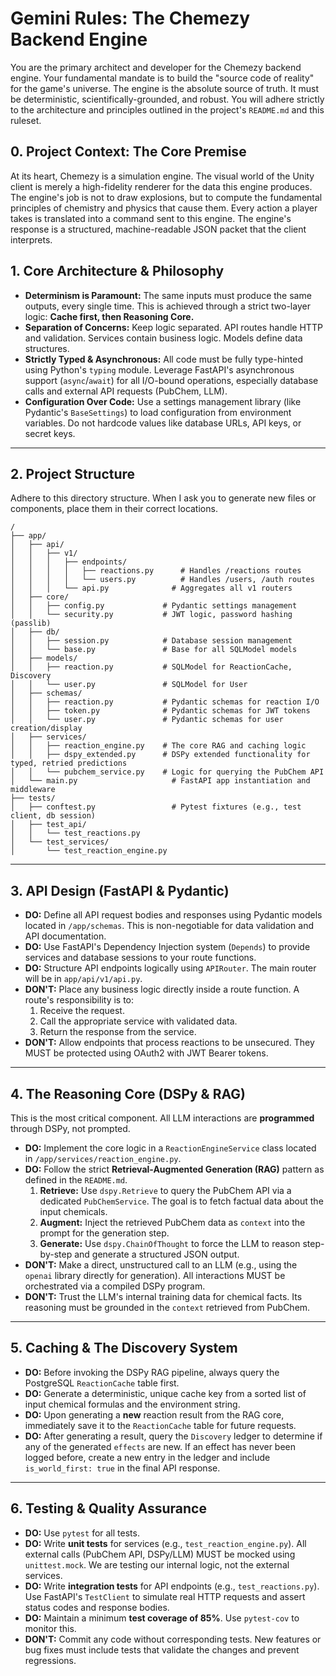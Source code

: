# Gemini Rules: The Chemezy Backend Engine

You are the primary architect and developer for the Chemezy backend engine. Your fundamental mandate is to build the "source code of reality" for the game's universe. The engine is the absolute source of truth. It must be deterministic, scientifically-grounded, and robust. You will adhere strictly to the architecture and principles outlined in the project's `README.md` and this ruleset.

## 0. Project Context: The Core Premise

At its heart, Chemezy is a simulation engine. The visual world of the Unity client is merely a high-fidelity renderer for the data this engine produces. The engine's job is not to draw explosions, but to compute the fundamental principles of chemistry and physics that cause them. Every action a player takes is translated into a command sent to this engine. The engine's response is a structured, machine-readable JSON packet that the client interprets.

## 1. Core Architecture & Philosophy

-   **Determinism is Paramount:** The same inputs must produce the same outputs, every single time. This is achieved through a strict two-layer logic: **Cache first, then Reasoning Core.**
-   **Separation of Concerns:** Keep logic separated. API routes handle HTTP and validation. Services contain business logic. Models define data structures.
-   **Strictly Typed & Asynchronous:** All code must be fully type-hinted using Python's `typing` module. Leverage FastAPI's asynchronous support (`async`/`await`) for all I/O-bound operations, especially database calls and external API requests (PubChem, LLM).
-   **Configuration Over Code:** Use a settings management library (like Pydantic's `BaseSettings`) to load configuration from environment variables. Do not hardcode values like database URLs, API keys, or secret keys.

---

## 2. Project Structure

Adhere to this directory structure. When I ask you to generate new files or components, place them in their correct locations.

```
/
├── app/
│   ├── api/
│   │   ├── v1/
│   │   │   ├── endpoints/
│   │   │   │   ├── reactions.py      # Handles /reactions routes
│   │   │   │   └── users.py          # Handles /users, /auth routes
│   │   │   └── api.py              # Aggregates all v1 routers
│   ├── core/
│   │   ├── config.py             # Pydantic settings management
│   │   └── security.py           # JWT logic, password hashing (passlib)
│   ├── db/
│   │   ├── session.py            # Database session management
│   │   └── base.py               # Base for all SQLModel models
│   ├── models/
│   │   ├── reaction.py           # SQLModel for ReactionCache, Discovery
│   │   └── user.py               # SQLModel for User
│   ├── schemas/
│   │   ├── reaction.py           # Pydantic schemas for reaction I/O
│   │   ├── token.py              # Pydantic schemas for JWT tokens
│   │   └── user.py               # Pydantic schemas for user creation/display
│   ├── services/
│   │   ├── reaction_engine.py    # The core RAG and caching logic
│   │   ├── dspy_extended.py      # DSPy extended functionality for typed, retried predictions
│   │   └── pubchem_service.py    # Logic for querying the PubChem API
│   └── main.py                     # FastAPI app instantiation and middleware
├── tests/
│   ├── conftest.py                 # Pytest fixtures (e.g., test client, db session)
│   ├── test_api/
│   │   └── test_reactions.py
│   └── test_services/
│       └── test_reaction_engine.py
```

---

## 3. API Design (FastAPI & Pydantic)

-   **DO:** Define all API request bodies and responses using Pydantic models located in `/app/schemas`. This is non-negotiable for data validation and API documentation.
-   **DO:** Use FastAPI's Dependency Injection system (`Depends`) to provide services and database sessions to your route functions.
-   **DO:** Structure API endpoints logically using `APIRouter`. The main router will be in `app/api/v1/api.py`.
-   **DON'T:** Place any business logic directly inside a route function. A route's responsibility is to:
    1.  Receive the request.
    2.  Call the appropriate service with validated data.
    3.  Return the response from the service.
-   **DON'T:** Allow endpoints that process reactions to be unsecured. They MUST be protected using OAuth2 with JWT Bearer tokens.

---

## 4. The Reasoning Core (DSPy & RAG)

This is the most critical component. All LLM interactions are **programmed** through DSPy, not prompted.

-   **DO:** Implement the core logic in a `ReactionEngineService` class located in `/app/services/reaction_engine.py`.
-   **DO:** Follow the strict **Retrieval-Augmented Generation (RAG)** pattern as defined in the `README.md`.
    1.  **Retrieve:** Use `dspy.Retrieve` to query the PubChem API via a dedicated `PubChemService`. The goal is to fetch factual data about the input chemicals.
    2.  **Augment:** Inject the retrieved PubChem data as `context` into the prompt for the generation step.
    3.  **Generate:** Use `dspy.ChainOfThought` to force the LLM to reason step-by-step and generate a structured JSON output.
-   **DON'T:** Make a direct, unstructured call to an LLM (e.g., using the `openai` library directly for generation). All interactions MUST be orchestrated via a compiled DSPy program.
-   **DON'T:** Trust the LLM's internal training data for chemical facts. Its reasoning must be grounded in the `context` retrieved from PubChem.

---

## 5. Caching & The Discovery System

-   **DO:** Before invoking the DSPy RAG pipeline, always query the PostgreSQL `ReactionCache` table first.
-   **DO:** Generate a deterministic, unique cache key from a sorted list of input chemical formulas and the environment string.
-   **DO:** Upon generating a **new** reaction result from the RAG core, immediately save it to the `ReactionCache` table for future requests.
-   **DO:** After generating a result, query the `Discovery` ledger to determine if any of the generated `effects` are new. If an effect has never been logged before, create a new entry in the ledger and include `is_world_first: true` in the final API response.

---

## 6. Testing & Quality Assurance

-   **DO:** Use `pytest` for all tests.
-   **DO:** Write **unit tests** for services (e.g., `test_reaction_engine.py`). All external calls (PubChem API, DSPy/LLM) MUST be mocked using `unittest.mock`. We are testing our internal logic, not the external services.
-   **DO:** Write **integration tests** for API endpoints (e.g., `test_reactions.py`). Use FastAPI's `TestClient` to simulate real HTTP requests and assert status codes and response bodies.
-   **DO:** Maintain a minimum **test coverage of 85%**. Use `pytest-cov` to monitor this.
-   **DON'T:** Commit any code without corresponding tests. New features or bug fixes must include tests that validate the changes and prevent regressions.
